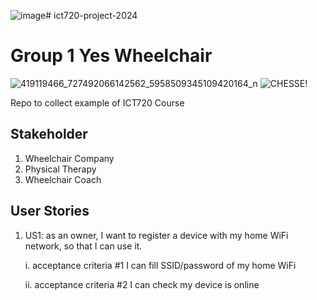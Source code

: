 ![image](https://github.com/Aueaphum2541/Ray-Folk-Pun-Project2024/assets/109651869/5db47476-e9c5-4a91-936e-4eaef0677feb)# ict720-project-2024
# Group 1 Yes Wheelchair 

![419119466_727492066142562_5958509345109420164_n](https://github.com/Aueaphum2541/Ray-Folk-Pun-Project2024/assets/109651869/e5daaaf6-a96d-479f-8115-b71499980b1d)
![CHESSE!](["C:\Users\Asus\Downloads\418499303_727492132809222_7566059665021193376_n.jpg"](https://scontent.fbkk5-7.fna.fbcdn.net/v/t39.30808-6/418499303_727492132809222_7566059665021193376_n.jpg?_nc_cat=108&ccb=1-7&_nc_sid=3635dc&_nc_eui2=AeFEWQE6-y90TOLTYLZh587tDaFkhjDqRbMNoWSGMOpFs8-CHuKQn6022DfRVSXLoSkrViBsA6GiW9oZ1KF3fTD7&_nc_ohc=9dINxF2kIyIAX9T-Ypk&_nc_ht=scontent.fbkk5-7.fna&oh=00_AfANM7qYZMwxzYv0y7oZA7BKPSyPx5tUg6twojX4w_ImQg&oe=65AB67FF))

Repo to collect example of ICT720 Course

## Stakeholder
1. Wheelchair Company
2. Physical Therapy
3. Wheelchair Coach

## User Stories

1. US1: as an owner, I want to register a device with my home WiFi network, so that I can use it.

   
     i. acceptance criteria #1 I can fill SSID/password of my home WiFi


     ii. acceptance criteria #2 I can check my device is online
